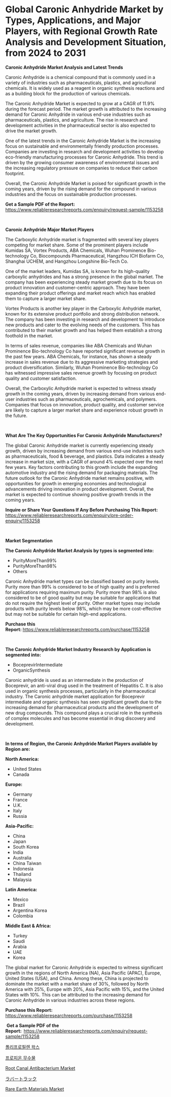 <p><h1>Global Caronic Anhydride Market by Types, Applications, and Major Players, with Regional Growth Rate Analysis and Development Situation, from 2024 to 2031</h1></p><p><strong>Caronic Anhydride Market Analysis and Latest Trends</strong></p>
<p><p>Caronic Anhydride is a chemical compound that is commonly used in a variety of industries such as pharmaceuticals, plastics, and agricultural chemicals. It is widely used as a reagent in organic synthesis reactions and as a building block for the production of various chemicals.</p><p>The Caronic Anhydride Market is expected to grow at a CAGR of 11.9% during the forecast period. The market growth is attributed to the increasing demand for Caronic Anhydride in various end-use industries such as pharmaceuticals, plastics, and agriculture. The rise in research and development activities in the pharmaceutical sector is also expected to drive the market growth.</p><p>One of the latest trends in the Caronic Anhydride Market is the increasing focus on sustainable and environmentally friendly production processes. Companies are investing in research and development activities to develop eco-friendly manufacturing processes for Caronic Anhydride. This trend is driven by the growing consumer awareness of environmental issues and the increasing regulatory pressure on companies to reduce their carbon footprint.</p><p>Overall, the Caronic Anhydride Market is poised for significant growth in the coming years, driven by the rising demand for the compound in various industries and the focus on sustainable production processes.</p></p>
<p><strong>Get a Sample PDF of the Report:&nbsp;</strong> <a href="https://www.reliableresearchreports.com/enquiry/request-sample/1153258">https://www.reliableresearchreports.com/enquiry/request-sample/1153258</a></p>
<p>&nbsp;</p>
<p><strong>Caronic Anhydride Major Market Players</strong></p>
<p><p>The Carboxylic Anhydride market is fragmented with several key players competing for market share. Some of the prominent players include Kumidas SA, Vortex Products, ABA Chemicals, Wuhan Prominence Bio-technology Co, Biocompounds Pharmaceutical, Hangzhou ICH Biofarm Co, Shanghai UCHEM, and Hangzhou Longshine Bio-Tech Co.</p><p>One of the market leaders, Kumidas SA, is known for its high-quality carboxylic anhydrides and has a strong presence in the global market. The company has been experiencing steady market growth due to its focus on product innovation and customer-centric approach. They have been expanding their product offerings and market reach which has enabled them to capture a larger market share.</p><p>Vortex Products is another key player in the Carboxylic Anhydride market, known for its extensive product portfolio and strong distribution network. The company has been investing in research and development to introduce new products and cater to the evolving needs of the customers. This has contributed to their market growth and has helped them establish a strong foothold in the market.</p><p>In terms of sales revenue, companies like ABA Chemicals and Wuhan Prominence Bio-technology Co have reported significant revenue growth in the past few years. ABA Chemicals, for instance, has shown a steady increase in sales revenue due to its aggressive marketing strategies and product diversification. Similarly, Wuhan Prominence Bio-technology Co has witnessed impressive sales revenue growth by focusing on product quality and customer satisfaction.</p><p>Overall, the Carboxylic Anhydride market is expected to witness steady growth in the coming years, driven by increasing demand from various end-user industries such as pharmaceuticals, agrochemicals, and polymers. Companies that focus on innovation, product quality, and customer service are likely to capture a larger market share and experience robust growth in the future.</p></p>
<p>&nbsp;</p>
<p><strong>What Are The Key Opportunities For Caronic Anhydride Manufacturers?</strong></p>
<p><p>The global Caronic Anhydride market is currently experiencing steady growth, driven by increasing demand from various end-use industries such as pharmaceuticals, food & beverage, and plastics. Data indicates a steady increase in market size, with a CAGR of around 4% expected over the next few years. Key factors contributing to this growth include the expanding automotive industry and the rising demand for packaging materials. The future outlook for the Caronic Anhydride market remains positive, with opportunities for growth in emerging economies and technological advancements driving innovation in product development. Overall, the market is expected to continue showing positive growth trends in the coming years.</p></p>
<p><strong>Inquire or Share Your Questions If Any Before Purchasing This Report:</strong> <a href="https://www.reliableresearchreports.com/enquiry/pre-order-enquiry/1153258">https://www.reliableresearchreports.com/enquiry/pre-order-enquiry/1153258</a></p>
<p>&nbsp;</p>
<p><strong>Market Segmentation</strong></p>
<p><strong>The Caronic Anhydride Market Analysis by types is segmented into:</strong></p>
<p><ul><li>PurityMoreThan99%</li><li>PurityMoreThan98%</li><li>Others</li></ul></p>
<p><p>Caronic Anhydride market types can be classified based on purity levels. Purity more than 99% is considered to be of high quality and is preferred for applications requiring maximum purity. Purity more than 98% is also considered to be of good quality but may be suitable for applications that do not require the highest level of purity. Other market types may include products with purity levels below 98%, which may be more cost-effective but may not be suitable for certain high-end applications.</p></p>
<p><strong>Purchase this Report:&nbsp;</strong><a href="https://www.reliableresearchreports.com/purchase/1153258">https://www.reliableresearchreports.com/purchase/1153258</a></p>
<p>&nbsp;</p>
<p><strong>The Caronic Anhydride Market Industry Research by Application is segmented into:</strong></p>
<p><ul><li>BoceprevirIntermediate</li><li>OrganicSynthesis</li></ul></p>
<p><p>Caronic anhydride is used as an intermediate in the production of Boceprevir, an anti-viral drug used in the treatment of Hepatitis C. It is also used in organic synthesis processes, particularly in the pharmaceutical industry. The Caronic anhydride market application for Boceprevir intermediate and organic synthesis has seen significant growth due to the increasing demand for pharmaceutical products and the development of new drug compounds. This compound plays a crucial role in the synthesis of complex molecules and has become essential in drug discovery and development.</p></p>
<p>&nbsp;</p>
<p><strong>In terms of Region, the Caronic Anhydride Market Players available by Region are:</strong></p>
<p>
    <p> <strong> North America: </strong>
        <ul>
            <li>United States</li>
            <li>Canada</li>
        </ul>
        </p> 
    <p> <strong> Europe: </strong>
        <ul>
            <li>Germany</li>
            <li>France</li>
            <li>U.K.</li>
            <li>Italy</li>
            <li>Russia</li>
        </ul>
        </p> 
    <p> <strong> Asia-Pacific: </strong>
        <ul>
            <li>China</li>
            <li>Japan</li>
            <li>South Korea</li>
            <li>India</li>
            <li>Australia</li>
            <li>China Taiwan</li>
            <li>Indonesia</li>
            <li>Thailand</li>
            <li>Malaysia</li>
        </ul>
        </p> 
    <p> <strong> Latin America: </strong>
        <ul>
            <li>Mexico</li>
            <li>Brazil</li>
            <li>Argentina Korea</li>
            <li>Colombia</li>
        </ul>
        </p> 
    <p> <strong> Middle East & Africa: </strong>
        <ul>
            <li>Turkey</li>
            <li>Saudi</li>
            <li>Arabia</li>
            <li>UAE</li>
            <li>Korea</li>
        </ul>
    </p>
    </p>
<p><p>The global market for Caronic Anhydride is expected to witness significant growth in the regions of North America (NA), Asia Pacific (APAC), Europe, United States (USA), and China. Among these, China is projected to dominate the market with a market share of 30%, followed by North America with 25%, Europe with 20%, Asia Pacific with 15%, and the United States with 10%. This can be attributed to the increasing demand for Caronic Anhydride in various industries across these regions.</p></p>
<p><strong>Purchase this Report: </strong><a href="https://www.reliableresearchreports.com/purchase/1153258">https://www.reliableresearchreports.com/purchase/1153258</a></p>
<p>&nbsp;<strong>Get a Sample PDF of the Report:&nbsp;&nbsp;</strong><a href="https://www.reliableresearchreports.com/enquiry/request-sample/1153258">https://www.reliableresearchreports.com/enquiry/request-sample/1153258</a></p>
<p><strong></strong></p>
<p><p><a href="https://github.com/trmesnao7959541/Market-Research-Report-List-1/blob/main/7451447189938.md">폴리프로필렌 왁스</a></p><p><a href="https://github.com/vsn7qpua81q/Market-Research-Report-List-1/blob/main/6577250189939.md">프로피온 무수물</a></p><p><a href="https://view.publitas.com/reportprime-1/root-canal-antibacterium-market-size-furnishes-valuable-information-encompassing-market-share-market-trends-and-projections-spanning-from-2023-to-2030/">Root Canal Antibacterium Market</a></p><p><a href="https://github.com/adcxff01450218/Market-Research-Report-List-1/blob/main/2979580190064.md">ラバートラック</a></p><p><a href="https://issuu.com/reportprime-2/docs/rare-earth-materials-market-size-2030.pptx">Rare Earth Materials Market</a></p></p>
